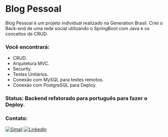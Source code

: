 # Blog Pessoal
Blog Pessoal é um projeto individual realizado na Generation Brasil. Criei o Back-end de uma rede social utilizando o SpringBoot com Java e os conceitos de CRUD.

### Você encontrará:
- CRUD.
- Arquitetura MVC.
- Security.
- Testes Unitários.
- Conexão com MySQL para testes remotos.
- Conexão com PostgreSQL para Deploy.

### Status: Backend refatorado para português para fazer o Deploy.

### Contato:
[![Gmail](https://img.shields.io/badge/Gmail-D14836?style=for-the-badge&logo=gmail&logoColor=white)](https://mail.google.com/mail/u/0/?tab=rm&ogbl#inbox)
[![Linkedin](https://img.shields.io/badge/LinkedIn-0077B5?style=for-the-badge&logo=linkedin&logoColor=white)](https://www.linkedin.com/in/nathan-ccoelho/)
